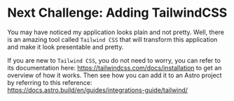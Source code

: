 # Next Challenge: Adding TailwindCSS

You may have noticed my application looks plain and not pretty. Well, there is an amazing tool called `Tailwind CSS` that will transform this application and make it look presentable and pretty. 

If you are new to `Tailwind CSS`, you do not need to worry, you can refer to its documentation here: https://tailwindcss.com/docs/installation to get an overview of how it works. Then see how you can add it to an Astro project by referring to this reference: https://docs.astro.build/en/guides/integrations-guide/tailwind/ 